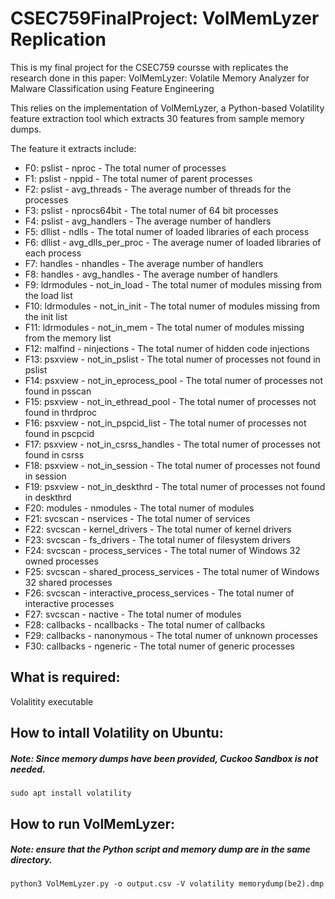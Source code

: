 # CSEC759FinalProject: VolMemLyzer Replication

This is my final project for the CSEC759 coursse with replicates the research done in this paper: VolMemLyzer: Volatile Memory Analyzer for Malware Classification using Feature Engineering

This relies on the implementation of VolMemLyzer, a Python-based Volatility feature extraction tool which extracts 30 features from sample memory dumps.

The feature it extracts include:
- F0: pslist - nproc - The total numer of processes
- F1: pslist - nppid - The total numer of parent processes
- F2: pslist - avg_threads - The average number of threads for the processes
- F3: pslist - nprocs64bit - The total numer of 64 bit processes
- F4: pslist - avg_handlers - The average number of handlers
- F5: dllist - ndlls - The total numer of loaded libraries of each process 
- F6: dllist - avg_dlls_per_proc - The average numer of loaded libraries of each process
- F7: handles - nhandles - The average number of handlers
- F8: handles - avg_handles - The average number of handlers
- F9: ldrmodules - not_in_load - The total numer of modules missing from the load list
- F10: ldrmodules - not_in_init - The total numer of modules missing from the init list
- F11: ldrmodules - not_in_mem - The total numer of modules missing from the memory list
- F12: malfind - ninjections - The total numer of hidden code injections 
- F13: psxview - not_in_pslist - The total numer of processes not found in pslist
- F14: psxview - not_in_eprocess_pool - The total numer of processes not found in psscan
- F15: psxview - not_in_ethread_pool - The total numer of processes not found in thrdproc
- F16: psxview - not_in_pspcid_list - The total numer of processes not found in pscpcid
- F17: psxview - not_in_csrss_handles - The total numer of processes not found in csrss
- F18: psxview - not_in_session - The total numer of processes not found in session
- F19: psxview - not_in_deskthrd - The total numer of processes not found in deskthrd
- F20: modules - nmodules - The total numer of modules
- F21: svcscan - nservices - The total numer of services
- F22: svcscan - kernel_drivers - The total numer of kernel drivers
- F23: svcscan - fs_drivers - The total numer of filesystem drivers
- F24: svcscan - process_services - The total numer of Windows 32 owned processes
- F25: svcscan - shared_process_services - The total numer of Windows 32 shared processes
- F26: svcscan - interactive_process_services - The total numer of interactive processes
- F27: svcscan - nactive - The total numer of modules
- F28: callbacks - ncallbacks - The total numer of callbacks
- F29: callbacks - nanonymous - The total numer of unknown processes
- F30: callbacks - ngeneric - The total numer of generic processes
 

## What is required:

Volalitity executable 

## How to intall Volatility on Ubuntu:
##### Note: Since memory dumps have been provided, Cuckoo Sandbox is not needed. 
`sudo apt install volatility` 

## How to run VolMemLyzer:
##### Note: ensure that the Python script and memory dump are in the same directory.

`python3 VolMemLyzer.py -o output.csv -V volatility memorydump(be2).dmp`


